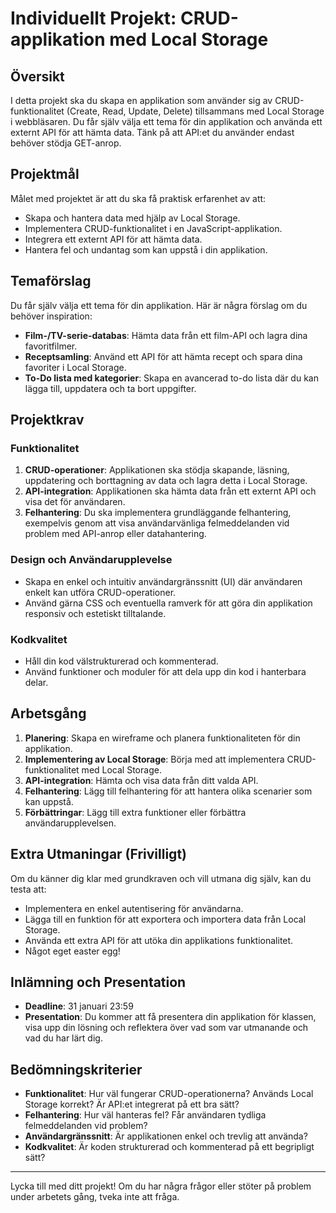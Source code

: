 
# **Individuellt Projekt: CRUD-applikation med Local Storage**

## **Översikt**
I detta projekt ska du skapa en applikation som använder sig av CRUD-funktionalitet (Create, Read, Update, Delete) tillsammans med Local Storage i webbläsaren. Du får själv välja ett tema för din applikation och använda ett externt API för att hämta data. Tänk på att API:et du använder endast behöver stödja GET-anrop.

## **Projektmål**
Målet med projektet är att du ska få praktisk erfarenhet av att:
- Skapa och hantera data med hjälp av Local Storage.
- Implementera CRUD-funktionalitet i en JavaScript-applikation.
- Integrera ett externt API för att hämta data.
- Hantera fel och undantag som kan uppstå i din applikation.

## **Temaförslag**
Du får själv välja ett tema för din applikation. Här är några förslag om du behöver inspiration:
- **Film-/TV-serie-databas**: Hämta data från ett film-API och lagra dina favoritfilmer.
- **Receptsamling**: Använd ett API för att hämta recept och spara dina favoriter i Local Storage.
- **To-Do lista med kategorier**: Skapa en avancerad to-do lista där du kan lägga till, uppdatera och ta bort uppgifter.

## **Projektkrav**
### **Funktionalitet**
1. **CRUD-operationer**: Applikationen ska stödja skapande, läsning, uppdatering och borttagning av data och lagra detta i Local Storage.
2. **API-integration**: Applikationen ska hämta data från ett externt API och visa det för användaren.
3. **Felhantering**: Du ska implementera grundläggande felhantering, exempelvis genom att visa användarvänliga felmeddelanden vid problem med API-anrop eller datahantering.

### **Design och Användarupplevelse**
- Skapa en enkel och intuitiv användargränssnitt (UI) där användaren enkelt kan utföra CRUD-operationer.
- Använd gärna CSS och eventuella ramverk för att göra din applikation responsiv och estetiskt tilltalande.

### **Kodkvalitet**
- Håll din kod välstrukturerad och kommenterad.
- Använd funktioner och moduler för att dela upp din kod i hanterbara delar.

## **Arbetsgång**
1. **Planering**: Skapa en wireframe och planera funktionaliteten för din applikation.
2. **Implementering av Local Storage**: Börja med att implementera CRUD-funktionalitet med Local Storage.
3. **API-integration**: Hämta och visa data från ditt valda API.
4. **Felhantering**: Lägg till felhantering för att hantera olika scenarier som kan uppstå.
5. **Förbättringar**: Lägg till extra funktioner eller förbättra användarupplevelsen.

## **Extra Utmaningar (Frivilligt)**
Om du känner dig klar med grundkraven och vill utmana dig själv, kan du testa att:
- Implementera en enkel autentisering för användarna.
- Lägga till en funktion för att exportera och importera data från Local Storage.
- Använda ett extra API för att utöka din applikations funktionalitet.
- Något eget easter egg!

## **Inlämning och Presentation**
- **Deadline**: 31 januari 23:59
- **Presentation**: Du kommer att få presentera din applikation för klassen, visa upp din lösning och reflektera över vad som var utmanande och vad du har lärt dig.

## **Bedömningskriterier**
- **Funktionalitet**: Hur väl fungerar CRUD-operationerna? Används Local Storage korrekt? Är API:et integrerat på ett bra sätt?
- **Felhantering**: Hur väl hanteras fel? Får användaren tydliga felmeddelanden vid problem?
- **Användargränssnitt**: Är applikationen enkel och trevlig att använda?
- **Kodkvalitet**: Är koden strukturerad och kommenterad på ett begripligt sätt?

---

Lycka till med ditt projekt! Om du har några frågor eller stöter på problem under arbetets gång, tveka inte att fråga.

